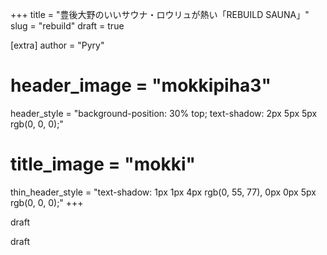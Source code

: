 +++
title = "豊後大野のいいサウナ・ロウリュが熱い「REBUILD SAUNA」"
slug = "rebuild"
draft = true

[extra]
author = "Pyry"
# header_image = "mokkipiha3"
header_style = "background-position: 30% top; text-shadow: 2px 5px 5px rgb(0, 0, 0);"
# title_image = "mokki"
thin_header_style = "text-shadow: 1px 1px 4px rgb(0, 55, 77), 0px 0px 5px rgb(0, 0, 0);"
+++

draft

<!-- more -->

draft